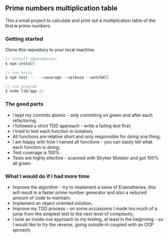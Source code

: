 ## Prime numbers multiplication table

This a small project to calculate and print out a multiplication table of the first **n** prime numbers.

### Getting started

Clone this repository to your local machine.

```js
// install dependencies
$ npm install

// run tests
$ npm test --  --coverage --verbose --watchAll

// run program
$ node lib/app.js
```

### The good parts

* I kept my commits atomic - only commiting on green and after each refactoring;
* I followed a strict TDD approach - write a failing test first;
* I tried to test each function in isolation;
* All functions are relative short and only responsible for doing one thing;
* I am happy with how I named all functions - you can easily tell what each function is doing;
* Test coverage is 100%
* Tests are highly efective - scanned with Stryker Mutator and got 100% all green.

### What I would do if I had more time

* Improve the algorithm - try to implement a sieve of Eratosthenes, this will result in a faster prime number generator and also a reduced amount of code to maintain;
* Implement an object oriented solution;
* Improve my TDD process - on some occassions I made too much of a jump from the simplest test to the next level of complexity;
* I took an inside-out approach to my testing, at least in the beginning - so I would like to try the reverse, going outside-in coupled with an OOP aproach;

